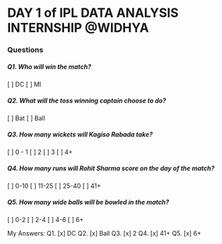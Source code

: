 # DAY 1 of IPL DATA ANALYSIS INTERNSHIP @WIDHYA
### Questions
##### Q1. Who will win the match?
[ ] DC
[ ] MI

##### Q2. What will the toss winning captain choose to do?
[ ] Bat
[ ] Ball

##### Q3. How many wickets will Kagiso Rabada take?
[ ] 0 - 1
[ ] 2
[ ] 3
[ ] 4+

##### Q4. How many runs will Rohit Sharma score on the day of the match?
[ ] 0-10
[ ] 11-25
[ ] 25-40
[ ] 41+

##### Q5. How many wide balls will be bowled in the match?
[ ] 0-2
[ ] 2-4
[ ] 4-6
[ ] 6+

My Answers:
Q1. [x] DC
Q2. [x] Ball
Q3. [x] 2
Q4. [x] 41+
Q5. [x] 6+